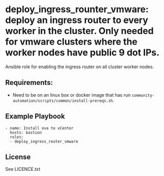 deploy_ingress_rounter_vmware: deploy an ingress router to every worker in the cluster. Only needed for vmware clusters where the worker nodes have public 9 dot IPs.
=========

Ansible role for enabling the ingress router on all cluster worker nodes.

Requirements:
------------

 - Need to be on an linux box or docker image that has run `community-automation/scripts/common/install-prereqs.sh`.

Example Playbook
----------------

    - name: Install ova to vCenter
      hosts: bastion
      roles:
      - deploy_ingress_router_vmware

License
-------

See LICENCE.txt
